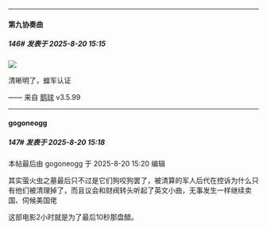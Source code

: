 ﻿
*****

####  第九协奏曲  
##### 146#       发表于 2025-8-20 15:15

<img src="https://p.sda1.dev/26/c01a7e48ccf209de014abe79dcf02da8/image.jpg" referrerpolicy="no-referrer">

清晰明了，蝗军认证

—— 来自 [鹅球](https://www.pgyer.com/GcUxKd4w) v3.5.99


*****

####  gogoneogg  
##### 147#       发表于 2025-8-20 15:18

 本帖最后由 gogoneogg 于 2025-8-20 15:20 编辑 

其实萤火虫之墓最后只不过是它们狗咬狗罢了，被清算的军人后代在控诉为什么只有他们被清理掉了，而且议会和财阀转头听起了英文小曲，无事发生一样继续卖国、伺候美国佬

这部电影2小时就是为了最后10秒那盘醋。

